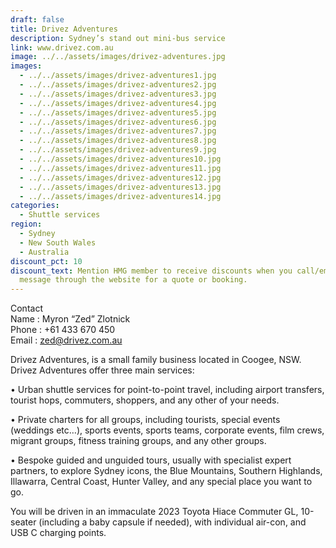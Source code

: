 ```yaml
---
draft: false
title: Drivez Adventures
description: Sydney’s stand out mini-bus service
link: www.drivez.com.au
image: ../../assets/images/drivez-adventures.jpg
images:
  - ../../assets/images/drivez-adventures1.jpg
  - ../../assets/images/drivez-adventures2.jpg
  - ../../assets/images/drivez-adventures3.jpg
  - ../../assets/images/drivez-adventures4.jpg
  - ../../assets/images/drivez-adventures5.jpg
  - ../../assets/images/drivez-adventures6.jpg
  - ../../assets/images/drivez-adventures7.jpg
  - ../../assets/images/drivez-adventures8.jpg
  - ../../assets/images/drivez-adventures9.jpg
  - ../../assets/images/drivez-adventures10.jpg
  - ../../assets/images/drivez-adventures11.jpg
  - ../../assets/images/drivez-adventures12.jpg
  - ../../assets/images/drivez-adventures13.jpg
  - ../../assets/images/drivez-adventures14.jpg
categories:
  - Shuttle services
region:
  - Sydney
  - New South Wales
  - Australia
discount_pct: 10
discount_text: Mention HMG member to receive discounts when you call/email/send
  message through the website for a quote or booking.
---
```

Contact\
Name : Myron “Zed” Zlotnick\
Phone : +61 433 670 450\
Email : zed@drivez.com.au



Drivez Adventures, is a small family business located in Coogee, NSW. Drivez Adventures offer three main services:

•	Urban shuttle services for point-to-point travel, including airport transfers, tourist hops, commuters, shoppers, and any other of your needs.

•	Private charters for all groups, including tourists, special events (weddings etc…), sports events, sports teams, corporate events, film crews, migrant groups, fitness training groups, and any other groups.

•	Bespoke guided and unguided tours, usually with specialist expert partners, to explore Sydney icons, the Blue Mountains, Southern Highlands, Illawarra, Central Coast, Hunter Valley, and any special place you want to go.

You will be driven in an immaculate 2023 Toyota Hiace Commuter GL, 10-seater (including a baby capsule if needed), with individual air-con, and USB C charging points.
